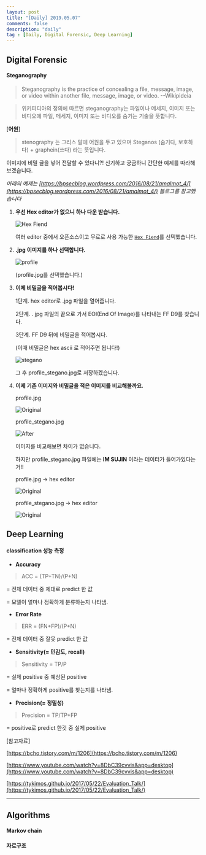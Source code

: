 ```yaml
---
layout: post
title: "[Daily] 2019.05.07"
comments: false
description: "daily"
tag : [Daily, Digital Forensic, Deep Learning]
---
```


## Digital Forensic 

#### Steganography

> Steganography is the practice of concealing a file, message, image, or video within another file, message, image, or video.                 --Wikipideia

>위키피디아의 정의에 따르면 steganography는 파일이나 메세지, 이미지 또는 비디오에 파일, 메세지, 이미지 또는 비디오를 숨기는 기술을 뜻합니다. 

[**어원**]


>stenography 는 그리스 말에 어원을 두고 있으며 Steganos (숨기다, 보호하다) + graphein(쓰다) 라는 뜻입니다. 


이미지에 비밀 글을 넣어 전달할 수 있다니?! 
신기하고 궁금하니 간단한 예제를 따라해 보겠습니다. 


_아래의 예제는 [https://bpsecblog.wordpress.com/2016/08/21/amalmot_4/](https://bpsecblog.wordpress.com/2016/08/21/amalmot_4/) 블로그를 참고했습니다_


1. **우선 Hex editor가 없으니 하나 다운 받습니다.** 

    ![Hex Fiend](https://krispediadot.github.io/assets/images/Hex_Fiend.jpg)
    
    여러 editor 중에서 오픈소스이고 무료로 사용 가능한 [`Hex Fiend`](https://github.com/ridiculousfish/HexFiend)를 선택했습니다.
    

2. **.jpg 이미지를 하나 선택합니다.**

    ![profile](https://krispediadot.github.io/assets/images/profile.jpg)


    (profile.jpg를 선택했습니다.)
    

3. **이제 비밀글을 적어봅시다!**

    1단계. hex editor로 .jpg 파일을 열어줍니다.


    2단계. . jpg 파일의 끝으로 가서 EOI(End Of Image)를 나타내는 FF D9를 찾습니다. 
    
    
    3단계. FF D9 뒤에 비밀글을 적어봅시다.

    (이때 비밀글은 hex ascii 로 적어주면 됩니다!)

    ![stegano](https://krispediadot.github.io/assets/images/stegano.jpg)

    그 후 profile_stegano.jpg로 저장하겠습니다.


4. **이제 기존 이미지와 비밀글을 적은 이미지를 비교해볼까요.** 

    profile.jpg

    ![Original](https://krispediadot.github.io/assets/images/profile.jpg)

    profile_stegano.jpg

    ![After](https://krispediadot.github.io/assets/images/profile_stegano.jpg)


    이미지를 비교해보면 차이가 없습니다. 

    하지만 profile_stegano.jpg 파일에는 **IM SUJIN** 이라는 데이터가 들어가있다는 거!!

    profile.jpg -> hex editor

    ![Original](https://krispediadot.github.io/assets/images/profile_hex.jpg)

    profile_stegano.jpg -> hex editor

    ![Original](https://krispediadot.github.io/assets/images/stegano.jpg)

<div class="divider"></div>

## Deep Learning

#### classification 성능 측정

* **Accuracy**

>ACC = (TP+TN)/(P+N)


= 전체 데이터 중 제대로 predict 한 값


= 모델이 얼마나 정확하게 분류하는지 나타냄.


* **Error Rate**

>ERR = (FN+FP)/(P+N)


= 전체 데이터 중 잘못 predict 한 값


* **Sensitivity(= 민감도, recall)**

>Sensitivity = TP/P


= 실제 positive 중 예상된 positive


= 얼마나 정확하게 positive를 찾는지를 나타냄.


* **Precision(= 정밀성)**

>Precision = TP/TP+FP


= positive로 predict 한것 중 실제 positive



[참고자료]

[https://bcho.tistory.com/m/1206](https://bcho.tistory.com/m/1206)

[https://www.youtube.com/watch?v=8DbC39cvvis&app=desktop](https://www.youtube.com/watch?v=8DbC39cvvis&app=desktop)

[https://tykimos.github.io/2017/05/22/Evaluation_Talk/](https://tykimos.github.io/2017/05/22/Evaluation_Talk/)

---

## Algorithms
#### Markov chain
#### 자료구조

 

